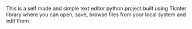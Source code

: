 This is a self made and simple text editor python project built using Tkinter library where you can open, save, browse files from your local system and edit them
